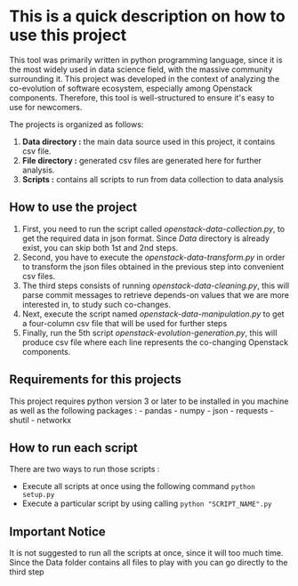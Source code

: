 # This is a quick description on how to use this project

This tool was primarily written in python programming language, since it is the most widely used
in data science field, with the massive community surrounding it. This project was developed in
the context of analyzing the co-evolution of software ecosystem, especially among Openstack components.
Therefore, this tool is well-structured to ensure it's easy to use for newcomers.

The projects is organized as follows:

1. **Data directory :** the main data source used in this project, it contains csv file.
2. **File directory :** generated csv files are generated here for further analysis.
3. **Scripts :** contains all scripts to run from data collection to data analysis

## How to use the project

1. First, you need to run the script called *openstack-data-collection.py*, to get the required data in json format.
Since *Data* directory is already exist, you can skip both 1st and 2nd steps.
2. Second, you have to execute the *openstack-data-transform.py* in order to transform the json files obtained
in the previous step into convenient csv files.
3. The third steps consists of running *openstack-data-cleaning.py*, this will parse commit messages to retrieve
depends-on values that we are more interested in, to study such co-changes.
4. Next, execute the script named *openstack-data-manipulation.py* to get a four-column csv file that will be used for
further steps
5. Finally, run the 5th script *openstack-evolution-generation.py*, this will produce csv file where each line represents
the co-changing Openstack components.

## Requirements for this projects

This project requires python version 3 or later to be installed in you machine as well as the following packages :
    - pandas
    - numpy
    - json
    - requests
    - shutil
    - networkx

## How to run each script

There are two ways to run those scripts :

- Execute all scripts at once using the following command `python setup.py`
- Execute a particular script by using calling `python "SCRIPT_NAME".py`

## Important Notice

It is not suggested to run all the scripts at once, since it will too much time. Since the Data folder contains all files to
play with you can go directly to the third step
